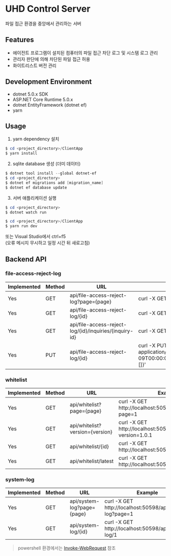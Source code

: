 # UHD Control Server
파일 접근 환경을 중앙에서 관리하는 서버

## Features
- 에이전트 프로그램이 설치된 컴퓨터의 파일 접근 차단 로그 및 시스템 로그 관리
- 관리자 판단에 의해 차단된 파일 접근 허용
- 화이트리스트 버전 관리

## Development Environment
- dotnet 5.0.x SDK
- ASP.NET Core Runtime 5.0.x
- dotnet EntityFramework (dotnet ef)
- yarn

## Usage
1. yarn dependency 설치
``` powershell
$ cd <project_directory>/ClientApp
$ yarn install
```
2. sqlite database 생성 (더미 데이터)
``` powershell
$ dotnet tool install --global dotnet-ef
$ cd <project_directory>
$ dotnet ef migrations add [migration_name]
$ dotnet ef database update
```
3. 서버 애플리케이션 실행
``` powershell
$ cd <project_directory>
$ dotnet watch run
```
``` powershell
$ cd <project_directory>/ClientApp
$ yarn run dev 
```
또는 Visual Studio에서 ctrl+f5   
(오류 메시지 무시하고 일정 시간 뒤 새로고침)

## Backend API
### file-access-reject-log
|Implemented|Method|URL|Example|
|--|--|--|--|
|Yes|GET|api/file-access-reject-log?page={page}|curl -X GET http://localhost:50598/api/file-access-reject-log?page=1|
|Yes|GET|api/file-access-reject-log/{id}|curl -X GET http://localhost:50598/api/file-access-reject-log/1|
|Yes|GET|api/file-access-reject-log/{id}/inquiries/{inquiry-id}|curl -X GET http://localhost:50598/api/file-access-reject-log/1/inquiries/1|
|Yes|PUT|api/file-access-reject-log/{id}|curl -X PUT http://localhost:50598/api/file-access-reject-log -H "Content-Type: application/json" -d '{"id":1,"agentId":99,"dateTime":"2021-02-09T00:00:00.0000000","programName":"pn","details":"d","isAllowed":true,"inquiries":[]}'|

### whitelist
|Implemented|Method|URL|Example|
|--|--|--|--|
|Yes|GET|api/whitelist?page={page}|curl -X GET http://localhost:50598/api/whitelist?page=1|
|Yes|GET|api/whitelist?version={version}|curl -X GET http://localhost:50598/api/whitelist?version=1.0.1|
|Yes|GET|api/whitelist/{id}|curl -X GET http://localhost:50598/api/whitelist/1|
|Yes|GET|api/whitelist/latest|curl -X GET http://localhost:50598/api/whitelist/latest|

### system-log
|Implemented|Method|URL|Example|
|--|--|--|--|
|Yes|GET|api/system-log?page={page}|curl -X GET http://localhost:50598/api/system-log?page=1|
|Yes|GET|api/system-log/{id}|curl -X GET http://localhost:50598/api/system-log/1|

> powershell 환경에서는 [Invoke-WebRequest](https://docs.microsoft.com/en-us/powershell/module/microsoft.powershell.utility/invoke-webrequest?view=powershell-7.1) 참조